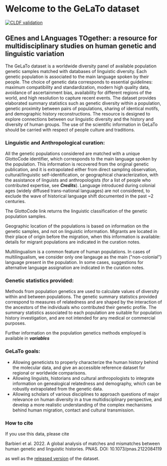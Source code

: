 # Welcome to the GeLaTo dataset

[![CLDF validation](https://github.com/gelato-org/gelato-data/workflows/CLDF-validation/badge.svg)](https://github.com/gelato-org/gelato-data/actions?query=workflow%3ACLDF-validation)

## GEnes and LAnguages TOgether: a resource for multidisciplinary studies on human genetic and linguistic variation

The GeLaTo dataset is a worldwide diversity panel of available population genetic samples matched with databases of linguistic diversity. Each genetic population is associated to the main language spoken by their people. The choice of genetic data corresponds to essential guidelines: maximum compatibility and standardization, modern high quality data, avoidance of ascertainment bias, availability for different regions of the world, and high resolution to capture recent events. The dataset provides elaborated summary statistics such as genetic diversity within a population, genetic proximity between pairs of populations, sharing of identical motifs, and demographic history reconstructions. 
The resource is designed to explore connections between our linguistic diversity and the history and diversity of human groups. The use of the scientific information in GeLaTo should be carried with respect of people culture and traditions.


### Linguistic and Anthropological curation:  
All the genetic populations considered are matched with a unique GlottoCode identifier, which corresponds to the main language spoken by the population. This information is recovered from the original genetic publication, and it is extrapolated either from direct sampling observation, cultural/linguistic self-identification, or geographical characterization, with the assistance of linguists and anthropologists (for a list of people who contributed expertise, see ***Credits***). Language introduced during colonial ages (widely diffused trans-national languages) are not considered, to exclude the wave of historical language shift documented in the past ~2 centuries.

The GlottoCode link returns the linguistic classification of the genetic population samples.

Geographic location of the populations is based on information on the genetic samples, and not on linguistic information. Migrants are located in their place of origin before the migration, when this information is available: details for migrant populations are indicated in the curation notes. 

Multilingualism is a common feature of human populations. In cases of multilingualism, we consider only one langauge as the main ("non-colonial") language present in the population. In some cases, suggestions for alternative language assignation are indicated in the curation notes.



### Genetic statistics provided:  
Methods from population genetics are used to calculate values of diversity within and between populations.
The genetic summary statistics provided correspond to measures of relatedness and are shaped by the interaction of the ancestors of the individuals who contributed their genetic profile. The summary statistics associated to each population are suitable for population history investigation, and are not intended for any medical or commercial purposes. 

Further information on the population genetics methods employed is available in ***variables***


### GeLaTo goals:

* Allowing geneticists to properly characterize the human history behind the molecular data, and give an accessible reference dataset for regional or worldwide comparisons.
* Allowing linguists, historians and cultural anthropologists to integrate information on genealogical relatedness and demography, which can be robustly extrapolated from the genetic data.
* Allowing scholars of various disciplines to approach questions of major relevance on human diversity in a true multidisciplinary perspective, and develop a more realistic understanding of the complex mechanisms behind human migration, contact and cultural transmission.

### How to cite
If you use this data, please cite

Barbieri et al. 2022. A global analysis of matches and mismatches between human genetic and linguistic histories. PNAS. DOI: 10.1073/pnas.2122084119

as well as the  [released version](https://github.com/gelato-org/gelato-data/releases) of the dataset.
